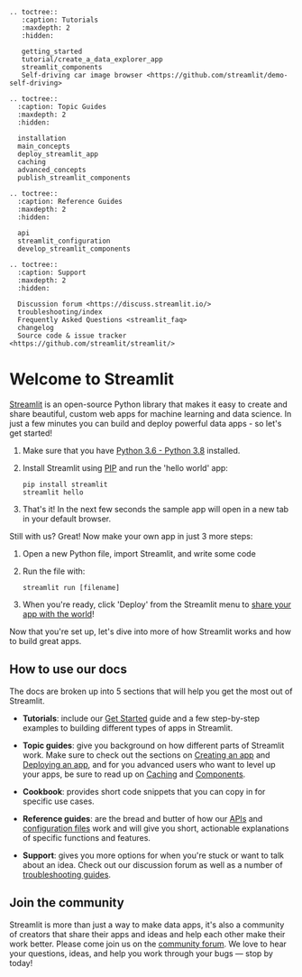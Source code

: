 ```eval_rst
.. toctree::
   :caption: Tutorials
   :maxdepth: 2
   :hidden:

   getting_started
   tutorial/create_a_data_explorer_app
   streamlit_components
   Self-driving car image browser <https://github.com/streamlit/demo-self-driving>

.. toctree::
  :caption: Topic Guides
  :maxdepth: 2
  :hidden:

  installation
  main_concepts
  deploy_streamlit_app
  caching
  advanced_concepts
  publish_streamlit_components

.. toctree::
  :caption: Reference Guides
  :maxdepth: 2
  :hidden:

  api
  streamlit_configuration
  develop_streamlit_components

.. toctree::
  :caption: Support
  :maxdepth: 2
  :hidden:

  Discussion forum <https://discuss.streamlit.io/>
  troubleshooting/index
  Frequently Asked Questions <streamlit_faq>
  changelog
  Source code & issue tracker <https://github.com/streamlit/streamlit/>
```

# Welcome to Streamlit

[Streamlit](https://streamlit.io/) is an open-source Python library that makes it easy to create and share beautiful, custom web apps for machine learning and data science.
In just a few minutes you can build and deploy powerful data apps - so let's get started!

1. Make sure that you have [Python 3.6 - Python 3.8](https://www.python.org/downloads/) installed.
2. Install Streamlit using [PIP](https://pip.pypa.io/en/stable/installing/) and run the 'hello world' app:

   ```shell
   pip install streamlit
   streamlit hello
   ```

3. That's it! In the next few seconds the sample app will open in a new tab in your default browser.

Still with us? Great! Now make your own app in just 3 more steps:

1. Open a new Python file, import Streamlit, and write some code

2. Run the file with:

   `streamlit run [filename]`

3. When you're ready, click 'Deploy' from the Streamlit menu to [share your app with the world](deploy_streamlit_app.md)!

Now that you're set up, let's dive into more of how Streamlit works and how to build great apps.

## How to use our docs

The docs are broken up into 5 sections that will help you get the most out of Streamlit.

- **Tutorials**: include our [Get Started](getting_started.md) guide and a few step-by-step examples to building different types of apps in Streamlit.

- **Topic guides**: give you background on how different parts of Streamlit work. Make sure to check out the sections on [Creating an app](main_concepts.md) and [Deploying an app](deploy_streamlit_app.md), and for you advanced users who want to level up your apps, be sure to read up on [Caching](caching.md) and [Components](develop_streamlit_components.md).

- **Cookbook**: provides short code snippets that you can copy in for specific use cases.

- **Reference guides**: are the bread and butter of how our [APIs](api.md) and [configuration files](streamlit_configuration.md) work and will give you short, actionable explanations of specific functions and features.

- **Support**: gives you more options for when you're stuck or want to talk about an idea. Check out our discussion forum as well as a number of [troubleshooting guides](/troubleshooting/index.md).

## **Join the community**

Streamlit is more than just a way to make data apps, it's also a community of creators that share their apps and ideas and help each other make their work better. Please come join us on the [community forum](https://discuss.streamlit.io/). We love to hear your questions, ideas, and help you work through your bugs — stop by today!
